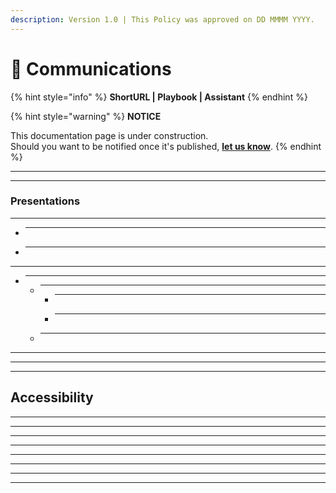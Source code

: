 ```yaml
---
description: Version 1.0 | This Policy was approved on DD MMMM YYYY.
---
```


# 🚧 Communications

{% hint style="info" %}
**ShortURL | Playbook | Assistant**
{% endhint %}

{% hint style="warning" %}
**NOTICE**

This documentation page is under construction.\
Should you want to be notified once it's published, [**let us know**](https://tiof.click/TIOFTarianUpdatesService).
{% endhint %}

***

***

### Presentations

***

- ***
- ***

***

- ***
  - ***
    - ***
    - ***
  - ***

***

***

***

## Accessibility



***

***

***

***

***

***

***

***
